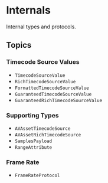 # Internals

Internal types and protocols.

## Topics

### Timecode Source Values

- ``TimecodeSourceValue``
- ``RichTimecodeSourceValue``
- ``FormattedTimecodeSourceValue``
- ``GuaranteedTimecodeSourceValue``
- ``GuaranteedRichTimecodeSourceValue``

### Supporting Types

- ``AVAssetTimecodeSource``
- ``AVAssetRichTimecodeSource``
- ``SamplesPayload``
- ``RangeAttribute``

### Frame Rate

- ``FrameRateProtocol``
